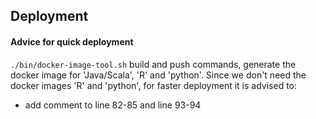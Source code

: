 ## Deployment

#### Advice for quick deployment

`./bin/docker-image-tool.sh` build and push commands,
generate the docker image for 'Java/Scala', 'R' and 'python'.
Since we don't need the docker images 'R' and 'python', for faster deployment it
is advised to:

- add comment to line 82-85 and line 93-94
